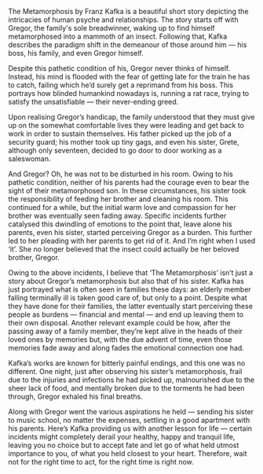 The Metamorphosis by Franz Kafka is a beautiful short story depicting the intricacies of human psyche and relationships. The story starts off with Gregor, the family's sole breadwinner, waking up to find himself metamorphosed into a mammoth of an insect. Following that, Kafka describes the paradigm shift in the demeanour of those around him — his boss, his family, and even Gregor himself.

Despite this pathetic condition of his, Gregor never thinks of himself. Instead, his mind is flooded with the fear of getting late for the train he has to catch, failing which he’d surely get a reprimand from his boss. This portrays how blinded humankind nowadays is, running a rat race, trying to satisfy the unsatisfiable — their never-ending greed.

Upon realising Gregor’s handicap, the family understood that they must give up on the somewhat comfortable lives they were leading and get back to work in order to sustain themselves. His father picked up the job of a security guard; his mother took up tiny gags, and even his sister, Grete, although only seventeen, decided to go door to door working as a saleswoman.

And Gregor? Oh, he was not to be disturbed in his room. Owing to his pathetic condition, neither of his parents had the courage even to bear the sight of their metamorphosed son. In these circumstances, his sister took the responsibility of feeding her brother and cleaning his room. This continued for a while, but the initial warm love and compassion for her brother was eventually seen fading away. Specific incidents further catalysed this dwindling of emotions to the point that, leave alone his parents, even his sister, started perceiving Gregor as a burden. This further led to her pleading with her parents to get rid of it. And I’m right when I used ‘it’. She no longer believed that the insect could actually be her beloved brother, Gregor.

Owing to the above incidents, I believe that ‘The Metamorphosis’ isn’t just a story about Gregor’s metamorphosis but also that of his sister. Kafka has just portrayed what is often seen in families these days: an elderly member falling terminally ill is taken good care of, but only to a point. Despite what they have done for their families, the latter eventually start perceiving these people as burdens — financial and mental — and end up leaving them to their own disposal. Another relevant example could be how, after the passing away of a family member, they’re kept alive in the heads of their loved ones by memories but, with the due advent of time, even those memories fade away and along fades the emotional connection one had.

Kafka’s works are known for bitterly painful endings, and this one was no different. One night, just after observing his sister’s metamorphosis, frail due to the injuries and infections he had picked up, malnourished due to the sheer lack of food, and mentally broken due to the torments he had been through, Gregor exhaled his final breaths.

Along with Gregor went the various aspirations he held — sending his sister to music school, no matter the expenses, settling in a good apartment with his parents. Here’s Kafka providing us with another lesson for life — certain incidents might completely derail your healthy, happy and tranquil life, leaving you no choice but to accept fate and let go of what held utmost importance to you, of what you held closest to your heart. Therefore, wait not for the right time to act, for the right time is right now.